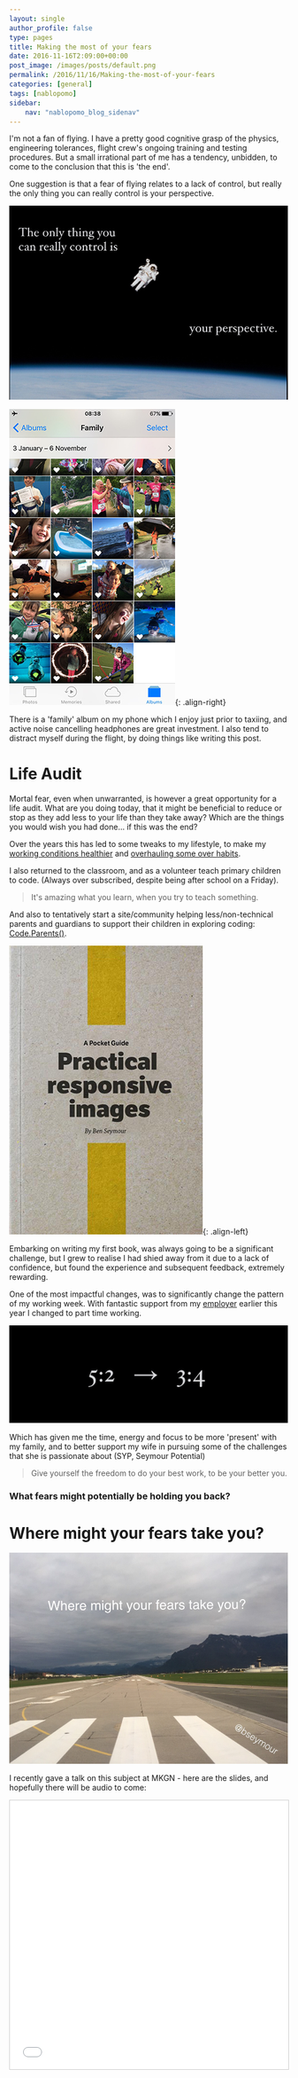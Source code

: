 ```yaml
---
layout: single
author_profile: false
type: pages
title: Making the most of your fears
date: 2016-11-16T2:09:00+00:00
post_image: /images/posts/default.png
permalink: /2016/11/16/Making-the-most-of-your-fears
categories: [general]
tags: [nablopomo]
sidebar:
    nav: "nablopomo_blog_sidenav"
---
```

I'm not a fan of flying. I have a pretty good cognitive grasp of the physics, engineering tolerances, flight crew's ongoing training and testing procedures. But a small irrational part of me has a tendency, unbidden, to come to the conclusion that this is 'the end'.

One suggestion is that a fear of flying relates to a lack of control, but really the only thing you can really control is your perspective.

![The only thing you can really control is your perspective.](/images/posts/NaBloPoMo16-perspective.jpg)

![Family album](/images/posts/NaBloPoMo16-family.jpg){: .align-right}

There is a 'family' album on my phone which I enjoy just prior to taxiing, and active noise cancelling headphones are great investment. I also tend to distract myself during the flight, by doing things like writing this post.


# Life Audit
Mortal fear, even when unwarranted, is however a great opportunity for a life audit.
What are you doing today, that it might be beneficial to reduce or stop as they add less to your life than they take away?
Which are the things you would wish you had done... if this was the end?

Over the years this has led to some tweaks to my lifestyle, to make my [working conditions healthier](/2014/01/05/healthy-working/)
and [overhauling some over habits](/2015/04/22/you-cant-manage-what-you-dont-measure/).

I also returned to the classroom, and as a volunteer teach primary children to code. (Always over subscribed, despite being after school on a Friday).
>It's amazing what you learn, when you try to teach something.

And also to tentatively start a site/community helping less/non-technical parents and guardians to support their children in exploring coding: [Code.Parents()](https://codeparents.org).


[![Practical Responsive Images eBook](/images/posts/NaBloPoMo16-pri.jpg)](https://payhip.com/b/yPep){: .align-left}

Embarking on writing my first book, was always going to be a significant challenge, but I grew to realise I had shied away from it due to a lack of confidence, but found the experience and subsequent feedback, extremely rewarding.


One of the most impactful changes, was to significantly change the pattern of my working week. With fantastic support from my [employer](http://amplience.com) earlier this year I changed to part time working.

![5:2 --> 3:4](/images/posts/NaBloPoMo16-ratio.jpg)

Which has given me the time, energy and focus to be more 'present' with my family, and to better support my wife in pursuing some of the challenges that she is passionate about (SYP, Seymour Potential)

 > Give yourself the freedom
to do your best work,
to be your better you.

### What fears might potentially be holding you back?

# Where might your fears take you?


![Where might your fears take you?](/images/posts/NaBloPoMo16-takeoff.jpg)


I recently gave a talk on this subject at MKGN - here are the slides, and hopefully there will be audio to come:

   <iframe style="border: 1px solid #CCC; border-width: 1px; margin-bottom: 5px; max-width: 100%;" src="//www.slideshare.net/slideshow/embed_code/key/ygPmJ7y71Eu4Hm" width="700" height="485" frameborder="0" marginwidth="0" marginheight="0" scrolling="no" allowfullscreen="allowfullscreen">
    </iframe>
